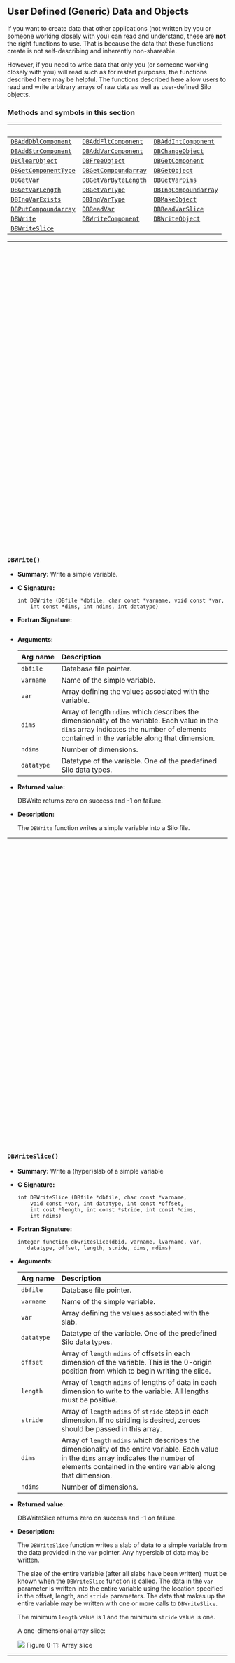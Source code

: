 ## User Defined (Generic) Data and Objects

If you want to create data that other applications (not written by you or someone working closely with you) can read and understand, these are **not** the right functions to use.
That is because the data that these functions create is not self-describing and inherently non-shareable.

However, if you need to write data that only you (or someone working closely with you) will read such as for restart purposes, the functions described here may be helpful.
The functions described here allow users to read and write arbitrary arrays of raw data as well as user-defined Silo objects.

### Methods and symbols in this section

&nbsp;|&nbsp;|&nbsp;
:---|:---|:---
[`DBAddDblComponent`](#dbadddblcomponent)|[`DBAddFltComponent`](#dbaddfltcomponent)|[`DBAddIntComponent`](#dbaddintcomponent)
[`DBAddStrComponent`](#dbaddstrcomponent)|[`DBAddVarComponent`](#dbaddvarcomponent)|[`DBChangeObject`](#dbchangeobject)
[`DBClearObject`](#dbclearobject)|[`DBFreeObject`](#dbfreeobject)|[`DBGetComponent`](#dbgetcomponent)
[`DBGetComponentType`](#dbgetcomponenttype)|[`DBGetCompoundarray`](#dbgetcompoundarray)|[`DBGetObject`](#dbgetobject)
[`DBGetVar`](#dbgetvar)|[`DBGetVarByteLength`](#dbgetvarbytelength)|[`DBGetVarDims`](#dbgetvardims)
[`DBGetVarLength`](#dbgetvarlength)|[`DBGetVarType`](#dbgetvartype)|[`DBInqCompoundarray`](#dbinqcompoundarray)
[`DBInqVarExists`](#dbinqvarexists)|[`DBInqVarType`](#dbinqvartype)|[`DBMakeObject`](#dbmakeobject)
[`DBPutCompoundarray`](#dbputcompoundarray)|[`DBReadVar`](#dbreadvar)|[`DBReadVarSlice`](#dbreadvarslice)
[`DBWrite`](#dbwrite)|[`DBWriteComponent`](#dbwritecomponent)|[`DBWriteObject`](#dbwriteobject)
[`DBWriteSlice`](#dbwriteslice)|

---
<br><br><br><br><br><br><br><br><br><br><br><br><br><br><br><br><br><br><br><br><br><br><br><br><br><br><br><br><br><br><br><br><br><br><br><br><br><br><br><br>
### `DBWrite()`

* **Summary:** Write a simple variable.

* **C Signature:**

  ```
  int DBWrite (DBfile *dbfile, char const *varname, void const *var,
      int const *dims, int ndims, int datatype)
  ```

* **Fortran Signature:**

  ```

* **Arguments:**

  Arg&nbsp;name | Description
  :---|:---
  `dbfile` | Database file pointer.
  `varname` | Name of the simple variable.
  `var` | Array defining the values associated with the variable.
  `dims` | Array of length `ndims` which describes the dimensionality of the variable. Each value in the `dims` array indicates the number of elements contained in the variable along that dimension.
  `ndims` | Number of dimensions.
  `datatype` | Datatype of the variable. One of the predefined Silo data types.


* **Returned value:**

  DBWrite returns zero on success and -1 on failure.



* **Description:**

  The `DBWrite` function writes a simple variable into a Silo file.


---
<br><br><br><br><br><br><br><br><br><br><br><br><br><br><br><br><br><br><br><br><br><br><br><br><br><br><br><br><br><br><br><br><br><br><br><br><br><br><br><br>
### `DBWriteSlice()`

* **Summary:** Write a (hyper)slab of a simple variable

* **C Signature:**

  ```
  int DBWriteSlice (DBfile *dbfile, char const *varname,
      void const *var, int datatype, int const *offset,
      int cost *length, int const *stride, int const *dims,
      int ndims)
  ```

* **Fortran Signature:**

  ```
  integer function dbwriteslice(dbid, varname, lvarname, var,
     datatype, offset, length, stride, dims, ndims)
  ```


* **Arguments:**

  Arg&nbsp;name | Description
  :---|:---
  `dbfile` | Database file pointer.
  `varname` | Name of the simple variable.
  `var` | Array defining the values associated with the slab.
  `datatype` | Datatype of the variable. One of the predefined Silo data types.
  `offset` | Array of `length` `ndims` of offsets in each dimension of the variable. This is the 0-origin position from which to begin writing the slice.
  `length` | Array of `length` `ndims` of lengths of data in each dimension to write to the variable. All lengths must be positive.
  `stride` | Array of `length` `ndims` of `stride` steps in each dimension. If no striding is desired, zeroes should be passed in this array.
  `dims` | Array of `length` `ndims` which describes the dimensionality of the entire variable. Each value in the `dims` array indicates the number of elements contained in the entire variable along that dimension.
  `ndims` | Number of dimensions.


* **Returned value:**

  DBWriteSlice returns zero on success and -1 on failure.



* **Description:**

  The `DBWriteSlice` function writes a slab of data to a simple variable from the data provided in the `var` pointer.
  Any hyperslab of data may be written.

  The size of the entire variable (after all slabs have been written) must be known when the `DBWriteSlice` function is called.
  The data in the `var` parameter is written into the entire variable using the location specified in the offset, length, and `stride` parameters.
  The data that makes up the entire variable may be written with one or more calls to `DBWriteSlice`.

  The minimum `length` value is 1 and the minimum `stride` value is one.

  A one-dimensional array slice:

  ![](./stride.gif)
  Figure 0-11: Array slice


---
<br><br><br><br><br><br><br><br><br><br><br><br><br><br><br><br><br><br><br><br><br><br><br><br><br><br><br><br><br><br><br><br><br><br><br><br><br><br><br><br>
### `DBReadVar()`

* **Summary:** Read a simple Silo variable.

* **C Signature:**

  ```
  int DBReadVar (DBfile *dbfile, char const *varname, void *result)
  ```

* **Fortran Signature:**

  ```
  integer function dbrdvar(dbid, varname, lvarname, ptr)
  ```


* **Arguments:**

  Arg&nbsp;name | Description
  :---|:---
  `dbfile` | Database file pointer.
  `varname` | Name of the simple variable.
  `result` | Pointer to memory into which the variable should be read. It is up to the application to provide sufficient space in which to read the variable.


* **Returned value:**

  DBReadVar returns zero on success and -1 on failure.



* **Description:**

  The `DBReadVar` function reads a simple variable into the given space.

  Notes:

  See [`DBGetVar`](#dbgetvar) for a memory-allocating version of this function.


---
<br><br><br><br><br><br><br><br><br><br><br><br><br><br><br><br><br><br><br><br><br><br><br><br><br><br><br><br><br><br><br><br><br><br><br><br><br><br><br><br>
### `DBReadVarSlice()`

* **Summary:** Read a (hyper)slab of data from a simple variable.

* **C Signature:**

  ```
  int DBReadVarSlice (DBfile *dbfile, char const *varname,
      int const *offset, int const *length, int const *stride,
      int ndims, void *result)
  ```

* **Fortran Signature:**

  ```
  integer function dbrdvarslice(dbid, varname, lvarname, offset,
     length, stride, ndims, ptr)
  ```


* **Arguments:**

  Arg&nbsp;name | Description
  :---|:---
  `dbfile` | Database file pointer.
  `varname` | Name of the simple variable.
  `offset` | Array of `length` `ndims` of offsets in each dimension of the variable. This is the 0-origin position from which to begin reading the slice.
  `length` | Array of `length` `ndims` of lengths of data in each dimension to read from the variable. All lengths must be positive.
  `stride` | Array of `length` `ndims` of `stride` steps in each dimension. If no striding is desired, zeroes should be passed in this array.
  `ndims` | Number of dimensions in the variable.
  `result` | Pointer to location where the slice is to be written. It is up to the application to provide sufficient space in which to read the variable.


* **Returned value:**

  DBReadVarSlice returns zero on success and -1 on failure.



* **Description:**

  The `DBReadVarSlice` function reads a slab of data from a simple variable into a location provided in the `result` pointer.
  Any hyperslab of data may be read.

  Note that the minimum `length` value is 1 and the minimum `stride` value is one.

  A one-dimensional array slice:

  ![](./stride.gif)
  Figure 0-12: Array slice


---
<br><br><br><br><br><br><br><br><br><br><br><br><br><br><br><br><br><br><br><br><br><br><br><br><br><br><br><br><br><br><br><br><br><br><br><br><br><br><br><br>
### `DBGetVar()`

* **Summary:** Allocate space for, and return, a simple variable.

* **C Signature:**

  ```
  void *DBGetVar (DBfile *dbfile, char const *varname)
  ```

* **Fortran Signature:**

  ```
  None
  ```

* **Arguments:**

  Arg&nbsp;name | Description
  :---|:---
  `dbfile` | Database file pointer.
  `varname` | Name of the variable


* **Returned value:**

  DBGetVar returns a pointer to newly allocated space on success and `NULL` on failure.



* **Description:**

  The `DBGetVar` function allocates space for a simple variable, reads the variable from the Silo database, and returns a pointer to the new space.
  If an error occurs, `NULL` is returned.
  It is up to the application to cast the returned pointer to the correct data type.

  Notes:

  See [`DBReadVar`](#dbreadvar) and `DBReadVar1` for non-memory allocating versions of this function.


---
<br><br><br><br><br><br><br><br><br><br><br><br><br><br><br><br><br><br><br><br><br><br><br><br><br><br><br><br><br><br><br><br><br><br><br><br><br><br><br><br>
### `DBInqVarExists()`

* **Summary:** Queries variable existence

* **C Signature:**

  ```
  int DBInqVarExists (DBfile *dbfile, char const *name);
  ```

* **Fortran Signature:**

  ```
  None
  ```

* **Arguments:**

  Arg&nbsp;name | Description
  :---|:---
  `dbfile` | Database file pointer.
  `name` | Object `name`.


* **Returned value:**

  DBInqVarExists returns non-zero if the object exists in the file.
  Zero otherwise.



* **Description:**

  The `DBInqVarExists` function is used to check for existence of an object in the given file.

  If an object was written to a file, but the file has yet to be DBClose'd, the results of this function querying that variable are undefined.


---
<br><br><br><br><br><br><br><br><br><br><br><br><br><br><br><br><br><br><br><br><br><br><br><br><br><br><br><br><br><br><br><br><br><br><br><br><br><br><br><br>
### `DBInqVarType()`

* **Summary:** Return the type of the given object

* **C Signature:**

  ```
  DBObjectType DBInqVarType (DBfile *dbfile, char const *name);
  ```

* **Fortran Signature:**

  ```
  None
  ```

* **Arguments:**

  Arg&nbsp;name | Description
  :---|:---
  `dbfile` | Database file pointer.
  `name` | Object `name`.


* **Returned value:**

  DBInqVarType returns the `DBObjectType` corresponding to the given object.



* **Description:**

  The `DBInqVarType` function returns the `DBObjectType` of the given object.
  The value returned is described in the following table:

  **&nbsp;**

  Object Type|Returned Value
  :---|:---
  Invalid object or the object was not found in the file.|DB_INVALID_OBJECT
  Quadmesh|DB_QUADMESH
  Quadvar|DB_QUADVAR
  UCD mesh|DB_UCDMESH
  UCD variable|DB_UCDVAR
  CSG mesh|DB_CSGMESH
  CSG variable|DB_CSGVAR
  Multiblock mesh|DB_MULTIMESH
  Multiblock variable|DB_MULTIVAR
  Multiblock material|DB_MULTIMAT
  Multiblock material species|DB_MULTIMATSPECIES
  Material|DB_MATERIAL
  Material species|DB_MATSPECIES
  Facelist|DB_FACELIST
  Zonelist|DB_ZONELIST
  Polyhedral-Zonelist|DB_PHZONELIST
  CSG-Zonelist|DB_CSGZONELIST
  Edgelist|DB_EDGELIST
  Curve|DB_CURVE
  Pointmesh|DB_POINTMESH
  Pointvar|DB_POINTVAR
  Defvars|DB_DEFVARS
  Compound array|DB_ARRAY
  Directory|DB_DIR
  Other variable (one written out using `DBWrite`.)|DB_VARIABLE
  User-defined|DB_USERDEF


  

  The function will signal an error if the given `name` does not exist in the file.

  Notes:

  For the details of the data structured returned by this function, see the Silo library header file, silo.h, also attached to the end of this manual.


---
<br><br><br><br><br><br><br><br><br><br><br><br><br><br><br><br><br><br><br><br><br><br><br><br><br><br><br><br><br><br><br><br><br><br><br><br><br><br><br><br>
### `DBGetVarByteLength()`

* **Summary:** Return the byte length of a simple variable.

* **C Signature:**

  ```
  int DBGetVarByteLength (DBfile *dbfile, char const *varname)
  ```

* **Fortran Signature:**

  ```
  None
  ```

* **Arguments:**

  Arg&nbsp;name | Description
  :---|:---
  `dbfile` | Database file pointer.
  `varname` | Variable name.


* **Returned value:**

  DBGetVarByteLength returns the length of the given simple variable in bytes on success and -1 on failure.



* **Description:**

  The `DBGetVarByteLength` function returns the length of the requested simple variable, in bytes.
  This is useful for determining how much memory to allocate before reading a simple variable with `DBReadVar`.
  Note that this would not be a concern if one used the `DBGetVar` function, which allocates space itself.


---
<br><br><br><br><br><br><br><br><br><br><br><br><br><br><br><br><br><br><br><br><br><br><br><br><br><br><br><br><br><br><br><br><br><br><br><br><br><br><br><br>
### `DBGetVarDims()`

* **Summary:** Get dimension information of a variable in a Silo file

* **C Signature:**

  ```
  int DBGetVarDims(DBfile *file, const char const *name, int
      maxdims, int *dims)
  ```

* **Fortran Signature:**

  ```
  None
  ```

* **Arguments:**

  Arg&nbsp;name | Description
  :---|:---
  `file` | The Silo database `file` handle.
  `name` | The `name` of the Silo object to obtain dimension information for.
  `maxdims` | The maximum size of `dims`.
  `dims` | An array of `maxdims` integer values to be populated with the dimension information returned by this call.


* **Returned value:**

  The number of dimensions on success; -1 on failure



* **Description:**

  This function will populate the `dims` array up to a maximum of `maxdims` values with dimension information of the specified Silo variable (object) `name`.
  The number of dimensions is returned as the function's return value.


---
<br><br><br><br><br><br><br><br><br><br><br><br><br><br><br><br><br><br><br><br><br><br><br><br><br><br><br><br><br><br><br><br><br><br><br><br><br><br><br><br>
### `DBGetVarLength()`

* **Summary:** Return the number of elements in a simple variable.

* **C Signature:**

  ```
  int DBGetVarLength (DBfile *dbfile, char const *varname)
  ```

* **Fortran Signature:**

  ```
  integer function dbinqlen(dbid, varname, lvarname, len)
  ```


* **Arguments:**

  Arg&nbsp;name | Description
  :---|:---
  `dbfile` | Database file pointer.
  `varname` | Variable name.


* **Returned value:**

  DBGetVarLength returns the number of elements in the given simple variable on success and -1 on failure.



* **Description:**

  The `DBGetVarLength` function returns the length of the requested simple variable, in number of elements.
  For example a 16 byte array containing 4 floats has 4 elements.


---
<br><br><br><br><br><br><br><br><br><br><br><br><br><br><br><br><br><br><br><br><br><br><br><br><br><br><br><br><br><br><br><br><br><br><br><br><br><br><br><br>
### `DBGetVarType()`

* **Summary:** Return the Silo datatype of a simple variable.

* **C Signature:**

  ```
  int DBGetVarType (DBfile *dbfile, char const *varname)
  ```

* **Fortran Signature:**

  ```
  None
  ```

* **Arguments:**

  Arg&nbsp;name | Description
  :---|:---
  `dbfile` | Database file pointer.
  `varname` | Variable name.


* **Returned value:**

  DBGetVarType returns the Silo datatype of the given simple variable on success and -1 on failure.



* **Description:**

  The `DBGetVarType` function returns the Silo datatype of the requested simple variable.
  For example, `DB_FLOAT` for float variables.

  Notes:

  This only works for simple Silo variables (those written using `DBWrite` or DBWriteSlice).
  To query the type of other variables, use `DBInqVarType` instead.

  


---
<br><br><br><br><br><br><br><br><br><br><br><br><br><br><br><br><br><br><br><br><br><br><br><br><br><br><br><br><br><br><br><br><br><br><br><br><br><br><br><br>
### `DBPutCompoundarray()`

* **Summary:** Write a Compound Array object into a Silo file.

* **C Signature:**

  ```
  int DBPutCompoundarray (DBfile *dbfile, char const *name,
      char const * const elemnames[], int const *elemlengths,
      int nelems, void const *values, int nvalues, int datatype,
      DBoptlist const *optlist);
  ```

* **Fortran Signature:**

  ```
  integer function dbputca(dbid, name, lname, elemnames,
     lelemnames, elemlengths, nelems, values, datatype, optlist_id,
     status)
  ```

  character*N elemnames (See [`dbset2dstrlen`](./fortran.md#dbset2dstrlen)`288`.)

* **Arguments:**

  Arg&nbsp;name | Description
  :---|:---
  `dbfile` | Database file pointer
  `name` | Name of the compound array structure.
  `elemnames` | Array of length `nelems` containing pointers to the names of the elements.
  `elemlengths` | Array of length `nelems` containing the lengths of the elements.
  `nelems` | Number of simple array elements.
  `values` | Array whose length is determined by `nelems` and `elemlengths` containing the `values` of the simple array elements.
  `nvalues` | Total length of the `values` array.
  `datatype` | Data type of the `values` array. One of the predefined Silo types.
  `optlist` | Pointer to an option list structure containing additional information to be included in the compound array object written into the Silo file. Use `NULL` is there are no options.


* **Returned value:**

  DBPutCompoundarray returns zero on success and -1 on failure.



* **Description:**

  The `DBPutCompoundarray` function writes a compound array object into a Silo file.
  A compound array is an array whose elements are simple arrays.
  All of the simple arrays have elements of the same data type, and each have a `name`.

  Often, an application will partition a block of memory into named pieces, but write the block to a database as a single entity.
  Fortran common blocks are used in this way.
  The compound array object is an abstraction of this partitioned memory block.


---
<br><br><br><br><br><br><br><br><br><br><br><br><br><br><br><br><br><br><br><br><br><br><br><br><br><br><br><br><br><br><br><br><br><br><br><br><br><br><br><br>
### `DBInqCompoundarray()`

* **Summary:** Inquire Compound Array attributes.

* **C Signature:**

  ```
  int DBInqCompoundarray (DBfile *dbfile, char const *name,
      char ***elemnames, int *elemlengths,
      int *nelems, int *nvalues, int *datatype)
  ```

* **Fortran Signature:**

  ```
  integer function dbinqca(dbid, name, lname, maxwidth,
     nelems, nvalues, datatype)
  ```


* **Arguments:**

  Arg&nbsp;name | Description
  :---|:---
  `dbfile` | Database file pointer.
  `name` | Name of the compound array.
  `elemnames` | Returned array of length `nelems` containing pointers to the names of the array elements.
  `elemlengths` | Returned array of length `nelems` containing the lengths of the array elements.
  `nelems` | Returned number of array elements.
  `nvalues` | Returned number of total values in the compound array.
  `datatype` | Datatype of the data values. One of the predefined Silo data types.


* **Returned value:**

  DBInqCompoundarray returns zero on success and -1 on failure.



* **Description:**

  The `DBInqCompoundarray` function returns information about the compound array.
  It does not return the data values themselves; use `DBGetCompoundarray` instead.


---
<br><br><br><br><br><br><br><br><br><br><br><br><br><br><br><br><br><br><br><br><br><br><br><br><br><br><br><br><br><br><br><br><br><br><br><br><br><br><br><br>
### `DBGetCompoundarray()`

* **Summary:** Read a compound array from a Silo database.

* **C Signature:**

  ```
  DBcompoundarray *DBGetCompoundarray (DBfile *dbfile,
      char const *arrayname)
  ```

* **Fortran Signature:**

  ```
  integer function dbgetca(dbid, name, lname, lelemnames,
     elemnames, elemlengths, nelems, values, nvalues, datatype)
  ```


* **Arguments:**

  Arg&nbsp;name | Description
  :---|:---
  `dbfile` | Database file pointer.
  `arrayname` | Name of the compound array.


* **Returned value:**

  DBGetCompoundarray returns a pointer to a `DBcompoundarray` structure on success and `NULL` on failure.



* **Description:**

  The `DBGetCompoundarray` function allocates a `DBcompoundarray` structure, reads a compound array from the Silo database, and returns a pointer to that structure.
  If an error occurs, `NULL` is returned.

  Notes:

  For the details of the data structured returned by this function, see the Silo library header file, silo.h, also attached to the end of this manual.


---
<br><br><br><br><br><br><br><br><br><br><br><br><br><br><br><br><br><br><br><br><br><br><br><br><br><br><br><br><br><br><br><br><br><br><br><br><br><br><br><br>
### `DBMakeObject()`

* **Summary:** Allocate an object of the specified length and initialize it.

* **C Signature:**

  ```
  DBobject *DBMakeObject (char const *objname, int objtype,
      int maxcomps)
  ```

* **Fortran Signature:**

  ```
  None
  ```

* **Arguments:**

  Arg&nbsp;name | Description
  :---|:---
  `objname` | Name of the object.
  `objtype` | Type of object. One of the predefined types: DB_QUADMESH, DB_QUAD_RECT, DB_QUAD_CURV, DB_DEFVARS, DB_QUADVAR, DB_UCDMESH, DB_UCDVAR, DB_POINTMESH, DB_POINTVAR, DB_CSGMESH, DB_CSGVAR, DB_MULTIMESH, DB_MULTIVAR, DB_MULTIADJ, DB_MATERIAL, DB_MATSPECIES, DB_FACELIST, DB_ZONELIST, DB_PHZONELIST, DB_EDGELIST, DB_CURVE, DB_ARRAY, or `DB_USERDEF`.
  `maxcomps` | Initial maximum number of components needed for this object. If this number is exceeded, the library will silently re-allocate more space using the golden rule.


* **Returned value:**

  DBMakeObject returns a pointer to the newly allocated and initialized object on success and `NULL` on failure.



* **Description:**

  The `DBMakeObject` function allocates space for an object of `maxcomps` components.

  In releases of the Silo library prior to 4.10, if a `DBobject` ever had more components added to it than the `maxcomps` it was created with, an error would be generated and the operation to add a component would fail.
  However, starting in version 4.10, the `maxcomps` argument is used only for the initial object creation.
  If a caller attempts to add more than this number of components to an object, Silo will simply re-allocate the object to accomodate the additional components.


---
<br><br><br><br><br><br><br><br><br><br><br><br><br><br><br><br><br><br><br><br><br><br><br><br><br><br><br><br><br><br><br><br><br><br><br><br><br><br><br><br>
### `DBFreeObject()`

* **Summary:** Free memory associated with an object.

* **C Signature:**

  ```
  int DBFreeObject (DBobject *object)
  ```

* **Fortran Signature:**

  ```
  None
  ```

* **Arguments:**

  Arg&nbsp;name | Description
  :---|:---
  `object` | Pointer to the `object` to be freed. This `object` is created with the `DBMakeObject` function.


* **Returned value:**

  DBFreeObject returns zero on success and -1 on failure.



* **Description:**

  The `DBFreeObject` function releases the memory associated with the given `object`.
  The data associated with the object's components is not released.

  DBFreeObject will not fail if a `NULL` pointer is passed to it.


---
<br><br><br><br><br><br><br><br><br><br><br><br><br><br><br><br><br><br><br><br><br><br><br><br><br><br><br><br><br><br><br><br><br><br><br><br><br><br><br><br>
### `DBChangeObject()`

* **Summary:** Overwrite an existing object in a Silo file with a new object

* **C Signature:**

  ```
  int DBChangeObject(DBfile *file, DBobject *obj)
  ```

* **Fortran Signature:**

  ```
  None
  ```

* **Arguments:**

  Arg&nbsp;name | Description
  :---|:---
  `file` | The Silo database `file` handle.
  `obj` | The new `DBobject` object (which knows its name) to write to the `file`.


* **Returned value:**

  Zero on succes; -1 on failure



* **Description:**

  DBChangeObject writes a new `DBobject` object to a file, replacing the object in the `file` with the same name.


---
<br><br><br><br><br><br><br><br><br><br><br><br><br><br><br><br><br><br><br><br><br><br><br><br><br><br><br><br><br><br><br><br><br><br><br><br><br><br><br><br>
### `DBClearObject()`

* **Summary:** Clear an object.

* **C Signature:**

  ```
  int DBClearObject (DBobject *object)
  ```

* **Fortran Signature:**

  ```
  None
  ```

* **Arguments:**

  Arg&nbsp;name | Description
  :---|:---
  `object` | Pointer to the `object` to be cleared. This `object` is created with the `DBMakeObject` function.


* **Returned value:**

  DBClearObject returns zero on success and -1 on failure.



* **Description:**

  The `DBClearObject` function clears an existing `object`.
  The number of components associated with the `object` is set to zero.


---
<br><br><br><br><br><br><br><br><br><br><br><br><br><br><br><br><br><br><br><br><br><br><br><br><br><br><br><br><br><br><br><br><br><br><br><br><br><br><br><br>
### `DBAddDblComponent()`

* **Summary:** Add a double precision floating point component to an object.

* **C Signature:**

  ```
  int DBAddDblComponent (DBobject *object, char const *compname,
      double d)
  ```

* **Fortran Signature:**

  ```
  None
  ```

* **Arguments:**

  Arg&nbsp;name | Description
  :---|:---
  `object` | Pointer to an `object`. This `object` is created with the `DBMakeObject` function.
  `compname` | The component name.
  `d` | The value of the double precision floating point component.


* **Returned value:**

  DBAddDblComponent returns zero on success and -1 on failure.



* **Description:**

  The `DBAddDblComponent` function adds a component of double precision floating point data to an existing `object`.


---
<br><br><br><br><br><br><br><br><br><br><br><br><br><br><br><br><br><br><br><br><br><br><br><br><br><br><br><br><br><br><br><br><br><br><br><br><br><br><br><br>
### `DBAddFltComponent()`

* **Summary:** Add a floating point component to an object.

* **C Signature:**

  ```
  int DBAddFltComponent (DBobject *object, char const *compname,
      double f)
  ```

* **Fortran Signature:**

  ```
  None
  ```

* **Arguments:**

  Arg&nbsp;name | Description
  :---|:---
  `object` | Pointer to an `object`. This `object` is created with the `DBMakeObject` function.
  `compname` | The component name.
  `f` | The value of the floating point component.


* **Returned value:**

  DBAddFltComponent returns zero on success and -1 on failure.



* **Description:**

  The `DBAddFltComponent` function adds a component of floating point data to an existing `object`.


---
<br><br><br><br><br><br><br><br><br><br><br><br><br><br><br><br><br><br><br><br><br><br><br><br><br><br><br><br><br><br><br><br><br><br><br><br><br><br><br><br>
### `DBAddIntComponent()`

* **Summary:** Add an integer component to an object.

* **C Signature:**

  ```
  int DBAddIntComponent (DBobject *object, char const *compname,
      int i)
  ```

* **Fortran Signature:**

  ```
  None
  ```

* **Arguments:**

  Arg&nbsp;name | Description
  :---|:---
  `object` | Pointer to an `object`. This `object` is created with the `DBMakeObject` function.
  `compname` | The component name.
  `i` | The value of the integer component.


* **Returned value:**

  DBAddIntComponent returns zero on success and -1 on failure.



* **Description:**

  The `DBAddIntComponent` function adds a component of integer data to an existing `object`.


---
<br><br><br><br><br><br><br><br><br><br><br><br><br><br><br><br><br><br><br><br><br><br><br><br><br><br><br><br><br><br><br><br><br><br><br><br><br><br><br><br>
### `DBAddStrComponent()`

* **Summary:** Add a string component to an object.

* **C Signature:**

  ```
  int DBAddStrComponent (DBobject *object, char const *compname,
      char const *s)
  ```

* **Fortran Signature:**

  ```
  None
  ```

* **Arguments:**

  Arg&nbsp;name | Description
  :---|:---
  `object` | Pointer to the `object`. This `object` is created with the `DBMakeObject` function.
  `compname` | The component name.
  `s` | The value of the string component. Silo copies the contents of the string.


* **Returned value:**

  DBAddStrComponent returns zero on success and -1 on failure.



* **Description:**

  The `DBAddStrComponent` function adds a component of string data to an existing `object`.


---
<br><br><br><br><br><br><br><br><br><br><br><br><br><br><br><br><br><br><br><br><br><br><br><br><br><br><br><br><br><br><br><br><br><br><br><br><br><br><br><br>
### `DBAddVarComponent()`

* **Summary:** Add a variable component to an object.

* **C Signature:**

  ```
  int DBAddVarComponent (DBobject *object, char const *compname,
      char const *vardata)
  ```

* **Fortran Signature:**

  ```
  None
  ```

* **Arguments:**

  Arg&nbsp;name | Description
  :---|:---
  `object` | Pointer to the `object`. This `object` is created with the `DBMakeObject` function.
  `compname` | Component name.
  `vardata` | Name of the variable `object` associated with the component (see Description).


* **Returned value:**

  DBAddVarComponent returns zero on success and -1 on failure.



* **Description:**

  The `DBAddVarComponent` function adds a component of the variable type to an existing `object`.

  The variable in `vardata` is stored verbatim into the `object`.
  No translation or typing is done on the variable as it is added to the `object`.


---
<br><br><br><br><br><br><br><br><br><br><br><br><br><br><br><br><br><br><br><br><br><br><br><br><br><br><br><br><br><br><br><br><br><br><br><br><br><br><br><br>
### `DBWriteComponent()`

* **Summary:** Add a variable component to an object and write the associated data.

* **C Signature:**

  ```
  int DBWriteComponent (DBfile *dbfile, DBobject *object,
      char const *compname, char const *prefix,
      char const *datatype, void const *var, int nd,
      long const *count)
  ```

* **Fortran Signature:**

  ```
  None
  ```

* **Arguments:**

  Arg&nbsp;name | Description
  :---|:---
  `dbfile` | Database file pointer.
  `object` | Pointer to the `object`.
  `compname` | Component name.
  `prefix` | Path name `prefix` of the `object`.
  `datatype` | Data type of the component's data. One of: "short", "integer", "long", "float", "double", "char".
  `var` | Pointer to the component's data.
  `nd` | Number of dimensions of the component.
  `count` | An array of length `nd` containing the length of the component in each of its dimensions.


* **Returned value:**

  DBWriteComponent returns zero on success and -1 on failure.



* **Description:**

  The `DBWriteComponent` function adds a component to an existing `object` and also writes the component's data to a Silo file.


---
<br><br><br><br><br><br><br><br><br><br><br><br><br><br><br><br><br><br><br><br><br><br><br><br><br><br><br><br><br><br><br><br><br><br><br><br><br><br><br><br>
### `DBWriteObject()`

* **Summary:** Write an object into a Silo file.

* **C Signature:**

  ```
  int DBWriteObject (DBfile *dbfile, DBobject const *object,
      int freemem)
  ```

* **Fortran Signature:**

  ```
  None
  ```

* **Arguments:**

  Arg&nbsp;name | Description
  :---|:---
  `dbfile` | Database file pointer.
  `object` | Object created with `DBMakeObject` and populated with DBAddFltComponent, DBAddIntComponent, DBAddStrComponent, and `DBAddVarComponent`.
  `freemem` | If non-zero, then the `object` will be freed after writing.


* **Returned value:**

  DBWriteObject returns zero on success and -1 on failure.



* **Description:**

  The `DBWriteObject` function writes an `object` into a Silo file.
  This is a user-defined `object` that consists of various components.
  They are used when the basic Silo structures are not sufficient.


---
<br><br><br><br><br><br><br><br><br><br><br><br><br><br><br><br><br><br><br><br><br><br><br><br><br><br><br><br><br><br><br><br><br><br><br><br><br><br><br><br>
### `DBGetObject()`

* **Summary:** Read an object from a Silo file as a generic object

* **C Signature:**

  ```
  DBobject *DBGetObject(DBfile *file, char const *objname)
  ```

* **Fortran Signature:**

  ```
  None
  ```

* **Arguments:**

  Arg&nbsp;name | Description
  :---|:---
  `file` | The Silo database `file` handle.
  `objname` | The name of the object to get.


* **Returned value:**

  On success, a pointer to a `DBobject` struct containing the object's data.
  NULL on failure.



* **Description:**

  Each of the object Silo supports has corresponding methods to both write them to a Silo database `file` (DBPut...) and get them from a `file` (DBGet...).

  However, Silo objects can also be accessed as generic objects through the generic object interface.
  This is recommended only for objects that were written with `DBWriteObject()` method.

  Notes:

  For the details of the data structured returned by this function, see the Silo library header file, silo.h, also attached to the end of this manual.


---
<br><br><br><br><br><br><br><br><br><br><br><br><br><br><br><br><br><br><br><br><br><br><br><br><br><br><br><br><br><br><br><br><br><br><br><br><br><br><br><br>
### `DBGetComponent()`

* **Summary:** Allocate space for, and return, an object component.

* **C Signature:**

  ```
  void *DBGetComponent (DBfile *dbfile, char const *objname,
      char const *compname)
  ```

* **Fortran Signature:**

  ```
  None
  ```

* **Arguments:**

  Arg&nbsp;name | Description
  :---|:---
  `dbfile` | Database file pointer.
  `objname` | Object name.
  `compname` | Component name.


* **Returned value:**

  DBGetComponent returns a pointer to newly allocated space containing the component value on success, and `NULL` on failure.



* **Description:**

  The `DBGetComponent` function allocates space for one object component, reads the component, and returns a pointer to that space.
  If either the object or component does not exist, `NULL` is returned.
  It is up to the application to cast the returned pointer to the appropriate type.


---
<br><br><br><br><br><br><br><br><br><br><br><br><br><br><br><br><br><br><br><br><br><br><br><br><br><br><br><br><br><br><br><br><br><br><br><br><br><br><br><br>
### `DBGetComponentType()`

* **Summary:** Return the type of an object component.

* **C Signature:**

  ```
  int DBGetComponentType (DBfile *dbfile, char const *objname,
      char const *compname)
  ```

* **Fortran Signature:**

  ```
  None
  ```

* **Arguments:**

  Arg&nbsp;name | Description
  :---|:---
  `dbfile` | Database file pointer.
  `objname` | Object name.
  `compname` | Component name.


* **Returned value:**

  The values that are returned depend on the component's type and how the component was written into the object.
  The component types and their corresponding return values are listed in the table below.

  Component Type	Integer	Float	Double	String	Variable	all others

  Return value	`DB_INT`	`DB_FLOAT`	`DB_DOUBLE`	`DB_CHAR`	`DB_VARIABLE`	DB_NOTYPE



* **Description:**

  The `DBGetComponentType` function reads the component's type and returns it.
  If either the object or component does not exist, `DB_NOTYPE` is returned.
  This function allows the application to process the component without having to know its type in advance.


---
<br><br><br><br><br><br><br><br><br><br><br><br><br><br><br><br><br><br><br><br><br><br><br><br><br><br><br><br><br><br><br><br><br><br><br><br><br><br><br><br>

